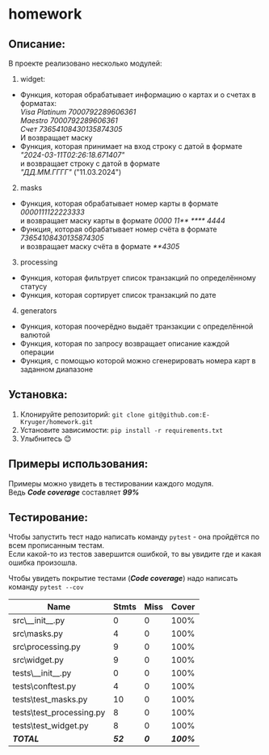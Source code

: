 # homework

## Описание:
В проекте реализовано несколько модулей:
1. widget:
 - Функция, которая обрабатывает информацию о картах и о счетах в форматах:\
*Visa Platinum 7000792289606361*\
*Maestro 7000792289606361*\
*Счет 73654108430135874305*\
И возвращает маску
 - Функция, которая принимает на вход строку с датой в формате\
*"2024-03-11T02:26:18.671407"*\
и возвращает строку с датой в формате\
*"ДД.ММ.ГГГГ"* ("11.03.2024")
2. masks
- Функция, которая обрабатывает номер карты в формате *0000111122223333*\
и возвращает маску карты в формате *0000 11\*\* \*\*\*\* 4444*
- Функция, которая обрабатывает номер счёта в формате *73654108430135874305*\
и возвращает маску счёта в формате *\*\*4305*
3. processing
- Функция, которая фильтрует список транзакций по определённому статусу
- Функция, которая сортирует список транзакций по дате
4. generators
- Функция, которая поочерёдно выдаёт транзакции с определённой валютой
- Функция, которая по запросу возвращает описание каждой операции
- Функция, с помощью которой можно сгенерировать номера карт в заданном диапазоне

## Установка:
1. Клонируйте репозиторий:
```git clone git@github.com:E-Kryuger/homework.git```
2. Установите зависимости:
```pip install -r requirements.txt```
3. Улыбнитесь 😊

## Примеры использования:

Примеры можно увидеть в тестировании каждого модуля.\
Ведь ***Code coverage*** составляет ***99%***

## Тестирование:
Чтобы запустить тест надо написать команду `pytest` - она пройдётся по всем прописанным тестам.\
Если какой-то из тестов завершится ошибкой, то вы увидите где и какая ошибка произошла.

Чтобы увидеть покрытие тестами (***Code coverage***) надо написать команду `pytest --cov`


| Name                       | Stmts    | Miss    | Cover      |
|----------------------------|----------|---------|------------|
| src\\\_\_init\_\_.py       | 0        | 0       | 100%       |
| src\\masks.py              | 4        | 0       | 100%       |
| src\\processing.py         | 9        | 0       | 100%       |
| src\widget.py              | 9        | 0       | 100%       |
| tests\\\_\_init\_\_.py     | 0        | 0       | 100%       |
| tests\\conftest.py         | 4        | 0       | 100%       |
| tests\\test\_masks.py      | 10       | 0       | 100%       |
| tests\\test\_processing.py | 8        | 0       | 100%       |
| tests\\test\_widget.py     | 8        | 0       | 100%       |
| ***TOTAL***                | ***52*** | ***0*** | ***100%*** |



